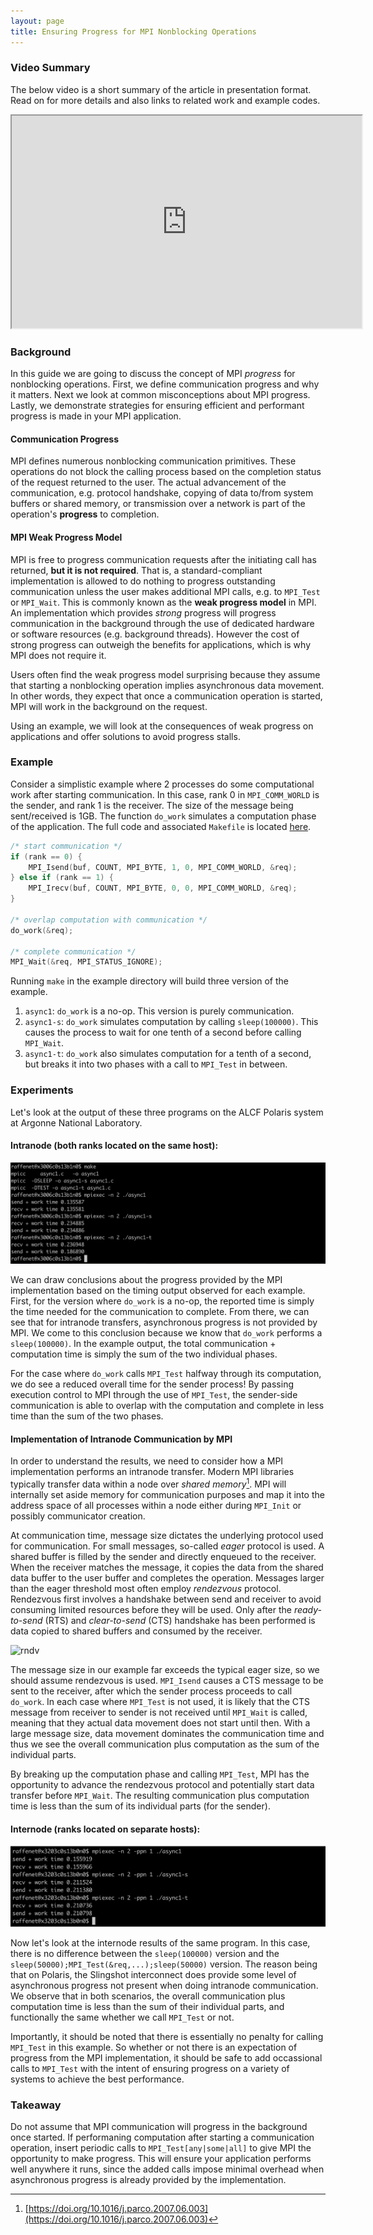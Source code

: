 ```yaml
---
layout: page
title: Ensuring Progress for MPI Nonblocking Operations
---
```


### Video Summary

The below video is a short summary of the article in presentation
format. Read on for more details and also links to related work and
example codes.

<p align="center">
<iframe width="560" height="340"
src="https://www.youtube.com/embed/Ofu3vRpOglU">
</iframe>
</p>

### Background

In this guide we
are going to discuss the concept of MPI _progress_ for nonblocking
operations. First, we define communication progress and why it
matters. Next we look at common misconceptions about MPI
progress. Lastly, we demonstrate strategies for ensuring efficient and
performant progress is made in your MPI application.

#### Communication Progress

MPI defines numerous nonblocking communication primitives. These
operations do not block the calling process based on the completion
status of the request returned to the user. The actual advancement of
the communication, e.g. protocol handshake, copying of data to/from
system buffers or shared memory, or transmission over a network is part
of the operation's **progress** to completion.

#### MPI Weak Progress Model

MPI is free to progress communication requests after the initiating call
has returned, **but it is not required**. That is, a standard-compliant
implementation is allowed to do nothing to progress outstanding
communication unless the user makes additional MPI calls, e.g. to
``MPI_Test`` or ``MPI_Wait``. This is commonly known as the **weak
progress model** in MPI. An implementation which provides *strong*
progress will progress communication in the background through the use
of dedicated hardware or software resources (e.g. background
threads). However the cost of strong progress can outweigh the benefits
for applications, which is why MPI does not require it.

Users often find the weak progress model surprising because they assume
that starting a nonblocking operation implies asynchronous data
movement. In other words, they expect that once a communication
operation is started, MPI will work in the background on the request.

Using an example, we will look at the consequences of weak progress on
applications and offer solutions to avoid progress stalls.

### Example

Consider a simplistic example where 2 processes do some computational
work after starting communication. In this case, rank 0 in
`MPI_COMM_WORLD` is the sender, and rank 1 is the receiver. The size of
the message being sent/received is 1GB. The function `do_work` simulates
a computation phase of the application. The full code and associated
`Makefile` is located [here][ex2].

```c
/* start communication */
if (rank == 0) {
    MPI_Isend(buf, COUNT, MPI_BYTE, 1, 0, MPI_COMM_WORLD, &req);
} else if (rank == 1) {
    MPI_Irecv(buf, COUNT, MPI_BYTE, 0, 0, MPI_COMM_WORLD, &req);
}

/* overlap computation with communication */
do_work(&req);

/* complete communication */
MPI_Wait(&req, MPI_STATUS_IGNORE);
```

Running `make` in the example directory will build three version of the example.

1. `async1`: `do_work` is a no-op. This version is purely
   communication.
2. `async1-s`: `do_work` simulates computation by calling
   `sleep(100000)`. This causes the process to wait for one tenth of a
   second before calling `MPI_Wait`.
3. `async1-t`: `do_work` also simulates computation for a tenth of a
   second, but breaks it into two phases with a call to `MPI_Test` in
   between.

### Experiments

Let's look at the output of these three programs on the ALCF Polaris
system at Argonne National Laboratory.

#### Intranode (both ranks located on the same host):
![async example on a single node of Polaris](/assets/images/polaris1.png)

We can draw conclusions about the progress provided by the MPI
implementation based on the timing output observed for each
example. First, for the version where `do_work` is a no-op, the reported
time is simply the time needed for the communication to complete. From
there, we can see that for intranode transfers, asynchronous progress is
not provided by MPI. We come to this conclusion because we know that
`do_work` performs a `sleep(100000)`. In the example output, the total
communication + computation time is simply the sum of the two individual
phases.

For the case where `do_work` calls `MPI_Test` halfway through its
computation, we do see a reduced overall time for the sender process! By
passing execution control to MPI through the use of `MPI_Test`, the
sender-side communication is able to overlap with the computation and
complete in less time than the sum of the two phases.

#### Implementation of Intranode Communication by MPI

In order to understand the results, we need to consider how a MPI
implementation performs an intranode transfer. Modern MPI libraries
typically transfer data within a node over *shared memory*[^1]. MPI will
internally set aside memory for communication purposes and map it into
the address space of all processes within a node either during
`MPI_Init` or possibly communicator creation.

At communication time, message size dictates the underlying protocol
used for communication. For small messages, so-called *eager* protocol
is used. A shared buffer is filled by the sender and directly enqueued
to the receiver. When the receiver matches the message, it copies the
data from the shared data buffer to the user buffer and completes the
operation. Messages larger than the eager threshold most often employ
*rendezvous* protocol. Rendezvous first involves a handshake between
send and receiver to avoid consuming limited resources before they will
be used. Only after the *ready-to-send* (RTS) and *clear-to-send* (CTS)
handshake has been performed is data copied to shared buffers and
consumed by the receiver.

![rndv](/assets/images/rndv.png)

The message size in our example far exceeds the typical eager size, so
we should assume rendezvous is used. `MPI_Isend` causes a CTS message to
be sent to the receiver, after which the sender process proceeds to call
`do_work`. In each case where `MPI_Test` is not used, it is likely that
the CTS message from receiver to sender is not received until `MPI_Wait`
is called, meaning that they actual data movement does not start until
then. With a large message size, data movement dominates the
communication time and thus we see the overall communication plus
computation as the sum of the individual parts.

By breaking up the computation phase and calling `MPI_Test`, MPI has the
opportunity to advance the rendezvous protocol and potentially start
data transfer before `MPI_Wait`. The resulting communication plus
computation time is less than the sum of its individual parts (for the
sender).

#### Internode (ranks located on separate hosts):
![async example on a single node of Polaris](/assets/images/polaris2.png)

Now let's look at the internode results of the same program. In this
case, there is no difference between the `sleep(100000)` version and the
`sleep(50000);MPI_Test(&req,...);sleep(50000)` version. The reason being
that on Polaris, the Slingshot interconnect does provide some level of
asynchronous progress not present when doing intranode communication. We
observe that in both scenarios, the overall communication plus
computation time is less than the sum of their individual parts, and
functionally the same whether we call `MPI_Test` or not.

Importantly, it should be noted that there is essentially no penalty for
calling `MPI_Test` in this example. So whether or not there is an
expectation of progress from the MPI implementation, it should be safe
to add occassional calls to `MPI_Test` with the intent of ensuring
progress on a variety of systems to achieve the best performance.

### Takeaway

Do not assume that MPI communication will progress in the background
once started. If performaning computation after starting a communication
operation, insert periodic calls to `MPI_Test[any|some|all]` to give MPI
the opportunity to make progress. This will ensure your application
performs well anywhere it runs, since the added calls impose minimal
overhead when asynchronous progress is already provided by the
implementation.

[ex2]: https://github.com/mpi-performance-guidelines/examples/blob/main/progress/
[^1]: [https://doi.org/10.1016/j.parco.2007.06.003](https://doi.org/10.1016/j.parco.2007.06.003)
